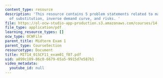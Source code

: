 ```yaml
---
content_type: resource
description: 'This resource contains 5 problem statements related to marginal rates
  of substitution, inverse demand curve, and risks. '
file: https://ol-ocw-studio-app-production.s3.amazonaws.com/courses/14-01sc-principles-of-microeconomics-fall-2011/a899c18986c0667965a59915d7e587b1_MIT14_01SCF11_exam01_f07.pdf
file_type: application/pdf
learning_resource_types: []
ocw_type: OCWFile
parent_title: Midterm Exam 1
parent_type: CourseSection
resourcetype: Document
title: MIT14_01SCF11_exam01_f07.pdf
uid: a899c189-86c0-6679-65a5-9915d7e587b1
video_metadata:
  youtube_id: null
---
```

